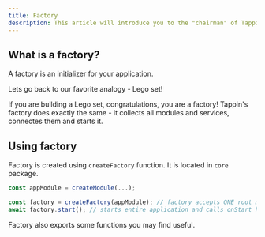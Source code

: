 ```yaml
---
title: Factory
description: This article will introduce you to the "chairman" of Tappin - createFactory
---
```


## What is a factory?

A factory is an initializer for your application.

Lets go back to our favorite analogy - Lego set!

If you are building a Lego set, congratulations, you are a factory! Tappin's
factory does exactly the same - it collects all modules and services, connectes
them and starts it.

## Using factory

Factory is created using `createFactory` function. It is located in `core`
package.

```ts
const appModule = createModule(...);

const factory = createFactory(appModule); // factory accepts ONE root module
await factory.start(); // starts entire application and calls onStart hooks
```

Factory also exports some functions you may find useful.
